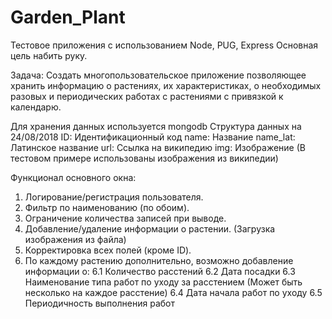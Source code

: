 # Garden_Plant
Тестовое приложения с использованием Node, PUG, Express
Основная цель набить руку.

Задача: Создать многопользовательское приложение позволяющее хранить информацию о растениях, их характеристиках, о необходимых разовых и периодических работах с растениями с привязкой к календарю.

Для хранения данных используется mongodb
Структура данных на 24/08/2018
ID:       Идентификационный код
name:     Название
name_lat: Латинское название
url:      Ссылка на википедию
img:      Изображение (В тестовом примере использованы изображения из википедии)

Функционал основного окна:
1. Логирование/регистрация пользователя.
2. Фильтр по наименованию (по обоим).
3. Ограничение количества записей при выводе.
4. Добавление/удаление информации о растении. (Загрузка изображения из файла)
5. Корректировка всех полей (кроме ID).
6. По каждому растению дополнительно, возможно добавление информации о:
  6.1 Количество расстений
  6.2 Дата посадки
  6.3 Наименование типа работ по уходу за расстением (Может быть несколько на каждое расстение)
  6.4 Дата начала работ по уходу
  6.5 Периодичность выполнения работ
